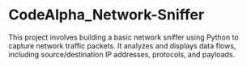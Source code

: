 # CodeAlpha_Network-Sniffer
This project involves building a basic network sniffer using Python to capture network traffic packets. It analyzes and displays data flows, including source/destination IP addresses, protocols, and payloads.
